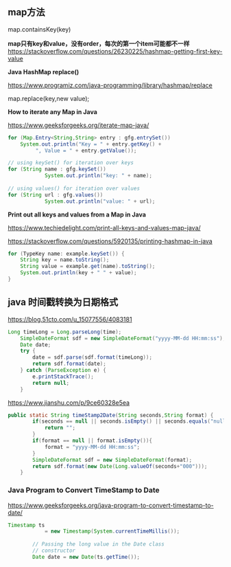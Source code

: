 ## map方法

map.containsKey(key)


**map只有key和value，没有order，每次的第一个item可能都不一样**
https://stackoverflow.com/questions/26230225/hashmap-getting-first-key-value

**Java HashMap replace()**

https://www.programiz.com/java-programming/library/hashmap/replace

map.replace(key,new value);

**How to iterate any Map in Java**

https://www.geeksforgeeks.org/iterate-map-java/

```java
for (Map.Entry<String,String> entry : gfg.entrySet()) 
    System.out.println("Key = " + entry.getKey() +
         ", Value = " + entry.getValue());

// using keySet() for iteration over keys
for (String name : gfg.keySet()) 
            System.out.println("key: " + name);
          
// using values() for iteration over values
for (String url : gfg.values()) 
            System.out.println("value: " + url);
```

**Print out all keys and values from a Map in Java**

https://www.techiedelight.com/print-all-keys-and-values-map-java/

https://stackoverflow.com/questions/5920135/printing-hashmap-in-java

```java
for (TypeKey name: example.keySet()) {
    String key = name.toString();
    String value = example.get(name).toString();
    System.out.println(key + " " + value);
}
```

## java 时间戳转换为日期格式 

https://blog.51cto.com/u_15077556/4083181

```java
Long timeLong = Long.parseLong(time);
    SimpleDateFormat sdf = new SimpleDateFormat("yyyy-MM-dd HH:mm:ss");//要转换的时间格式
    Date date;
    try {
        date = sdf.parse(sdf.format(timeLong));
        return sdf.format(date);
    } catch (ParseException e) {
        e.printStackTrace();
        return null;
    }
```

https://www.jianshu.com/p/9ce60328e5ea

```java
public static String timeStamp2Date(String seconds,String format) {  
        if(seconds == null || seconds.isEmpty() || seconds.equals("null")){  
            return "";  
        }  
        if(format == null || format.isEmpty()){
            format = "yyyy-MM-dd HH:mm:ss";
        }   
        SimpleDateFormat sdf = new SimpleDateFormat(format);  
        return sdf.format(new Date(Long.valueOf(seconds+"000")));  
    }  
```

### Java Program to Convert TimeStamp to Date

https://www.geeksforgeeks.org/java-program-to-convert-timestamp-to-date/

```java
Timestamp ts
            = new Timestamp(System.currentTimeMillis());
 
        // Passing the long value in the Date class
        // constructor
        Date date = new Date(ts.getTime());
```

